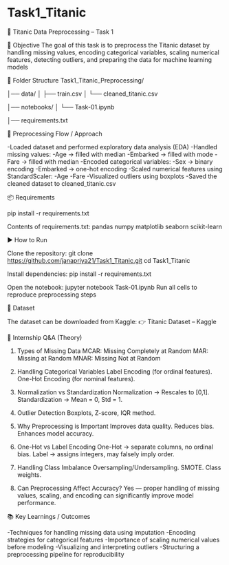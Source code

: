 # Task1_Titanic
🚢 Titanic Data Preprocessing – Task 1

🎯 Objective
The goal of this task is to preprocess the Titanic dataset by handling missing values, encoding categorical variables, scaling numerical features, detecting outliers, and preparing the data for machine learning models

📁 Folder Structure
Task1_Titanic_Preprocessing/

│── data/
│   ├── train.csv
│   └── cleaned_titanic.csv

│── notebooks/
│   └── Task-01.ipynb

│── requirements.txt


🔄 Preprocessing Flow / Approach

-Loaded dataset and performed exploratory data analysis (EDA)
-Handled missing values:
    -Age → filled with median
    -Embarked → filled with mode
    -Fare → filled with median 
-Encoded categorical variables:
    -Sex → binary encoding
    -Embarked → one-hot encoding
-Scaled numerical features using StandardScaler:
    -Age
    -Fare
-Visualized outliers using boxplots
-Saved the cleaned dataset to cleaned_titanic.csv

📦 Requirements

pip install -r requirements.txt

Contents of requirements.txt:
    pandas
    numpy
    matplotlib
    seaborn
    scikit-learn

▶️ How to Run

Clone the repository:
git clone https://github.com/janapriya21/Task1_Titanic.git
cd Task1_Titanic

Install dependencies:
pip install -r requirements.txt

Open the notebook:
jupyter notebook Task-01.ipynb
Run all cells to reproduce preprocessing steps

📌 Dataset

The dataset can be downloaded from Kaggle:
👉 Titanic Dataset – Kaggle

📖 Internship Q&A (Theory)

1. Types of Missing Data
MCAR: Missing Completely at Random
MAR: Missing at Random
MNAR: Missing Not at Random

2. Handling Categorical Variables
Label Encoding (for ordinal features).
One-Hot Encoding (for nominal features).

3. Normalization vs Standardization
Normalization → Rescales to [0,1].
Standardization → Mean = 0, Std = 1.

4. Outlier Detection
Boxplots, Z-score, IQR method.

5. Why Preprocessing is Important
Improves data quality.
Reduces bias.
Enhances model accuracy.

6. One-Hot vs Label Encoding
One-Hot → separate columns, no ordinal bias.
Label → assigns integers, may falsely imply order.

7. Handling Class Imbalance
Oversampling/Undersampling.
SMOTE.
Class weights.

8. Can Preprocessing Affect Accuracy?
Yes — proper handling of missing values, scaling, and encoding can significantly improve model performance.

📚 Key Learnings / Outcomes

-Techniques for handling missing data using imputation
 -Encoding strategies for categorical features
-Importance of scaling numerical values before modeling
-Visualizing and interpreting outliers
-Structuring a preprocessing pipeline for reproducibility
